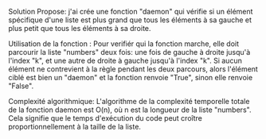 Solution Propose: j'ai crée  une fonction "daemon" qui vérifie si un élément spécifique d'une liste est plus grand que tous les éléments à sa gauche et plus petit que tous les éléments à sa droite.

Utilisation de la fonction : Pour verifiér qui la fonction marche, elle doit parcourir la liste "numbers" deux fois: une fois de gauche à droite jusqu'à l'index "k", et une autre de droite à gauche jusqu'à l'index "k". Si aucun élément ne contrevient à la règle pendant les deux parcours, alors l'élément ciblé est bien un "daemon" et la fonction renvoie "True", sinon elle renvoie "False".

Complexité algorithmique: L'algorithme de la complexité temporelle totale de la fonction daemon est O(n), où n est la longueur de la liste "numbers". Cela signifie que le temps d'exécution du code peut croître proportionnellement à la taille de la liste.